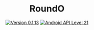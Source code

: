 <h1 align=center>RoundO</h1>
<p align=center>
    <a href="./CHANGELOG.md"><img alt="Version 0.1.13" src="https://img.shields.io/badge/version-0.1.13-red.svg"/></a>
    <a href="https://www.android.com/versions/lollipop-5-0/"><img alt="Android API Level 21" src="https://img.shields.io/badge/Android_API_Level-21-A4C639.svg"/></a>
</p>
